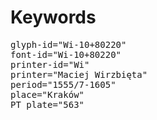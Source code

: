 # Keywords
<pre>
glyph-id="Wi-10+80220"
font-id="Wi-10+80220"
printer-id="Wi"
printer="Maciej Wirzbięta"
period="1555/7-1605"
place="Kraków"
PT plate="563"
</pre>
